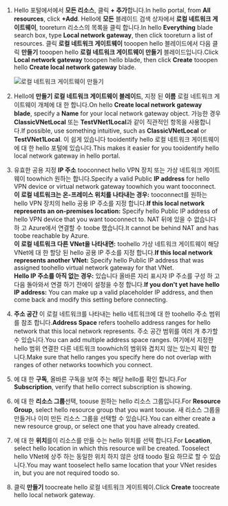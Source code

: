 1. <span data-ttu-id="e49a8-101">Hello 포털에서에서 **모든 리소스**, 클릭 **+ 추가**합니다.</span><span class="sxs-lookup"><span data-stu-id="e49a8-101">In hello portal, from **All resources**, click **+Add**.</span></span> <span data-ttu-id="e49a8-102">Hello에 **모든** 블레이드 검색 상자에서 **로컬 네트워크 게이트웨이**, tooreturn 리소스의 목록을 클릭 합니다.</span><span class="sxs-lookup"><span data-stu-id="e49a8-102">In hello **Everything** blade search box, type **Local network gateway**, then click tooreturn a list of resources.</span></span> <span data-ttu-id="e49a8-103">클릭 **로컬 네트워크 게이트웨이** tooopen hello 블레이드에서 다음 클릭 **만들기** tooopen hello **로컬 네트워크 게이트웨이 만들기** 블레이드입니다.</span><span class="sxs-lookup"><span data-stu-id="e49a8-103">Click **Local network gateway** tooopen hello blade, then click **Create** tooopen hello **Create local network gateway** blade.</span></span>
   
    ![로컬 네트워크 게이트웨이 만들기](./media/vpn-gateway-add-lng-rm-portal-include/lng.png)

2. <span data-ttu-id="e49a8-105">Hello에 **만들기 로컬 네트워크 게이트웨이 블레이드**, 지정 된 **이름** 로컬 네트워크 게이트웨이 개체에 대 한 합니다.</span><span class="sxs-lookup"><span data-stu-id="e49a8-105">On hello **Create local network gateway blade**, specify a **Name** for your local network gateway object.</span></span> <span data-ttu-id="e49a8-106">가능한 경우 **ClassicVNetLocal** 또는 **TestVNet1Local**과 같이 직관적인 항목을 사용합니다.</span><span class="sxs-lookup"><span data-stu-id="e49a8-106">If possible, use something intuitive, such as **ClassicVNetLocal** or **TestVNet1Local**.</span></span> <span data-ttu-id="e49a8-107">이 쉽게 있습니다 tooidentify hello 로컬 네트워크 게이트웨이에 대 한 hello 포털에 있습니다.</span><span class="sxs-lookup"><span data-stu-id="e49a8-107">This makes it easier for you tooidentify hello local network gateway in hello portal.</span></span>
3. <span data-ttu-id="e49a8-108">유효한 공용 지정 **IP 주소** tooconnect hello VPN 장치 또는 가상 네트워크 게이트웨이 toowhich 원하는 합니다.</span><span class="sxs-lookup"><span data-stu-id="e49a8-108">Specify a valid Public **IP address** for hello VPN device or virtual network gateway toowhich you want tooconnect.</span></span><br><span data-ttu-id="e49a8-109">**이 로컬 네트워크는 온-프레미스 위치를 나타내는 경우:** tooconnect를 원하는 hello VPN 장치의 hello 공용 IP 주소를 지정 합니다.</span><span class="sxs-lookup"><span data-stu-id="e49a8-109">**If this local network represents an on-premises location:** Specify hello Public IP address of hello VPN device that you want tooconnect to.</span></span> <span data-ttu-id="e49a8-110">NAT 뒤에 있을 수 없습니다 하 고 Azure에서 연결할 수 toobe 했습니다.</span><span class="sxs-lookup"><span data-stu-id="e49a8-110">It cannot be behind NAT and has toobe reachable by Azure.</span></span><br><span data-ttu-id="e49a8-111">**이 로컬 네트워크 다른 VNet을 나타내면:** toohello 가상 네트워크 게이트웨이 해당 VNet에 대 한 할당 된 hello 공용 IP 주소를 지정 합니다.</span><span class="sxs-lookup"><span data-stu-id="e49a8-111">**If this local network represents another VNet:** Specify hello Public IP address that was assigned toohello virtual network gateway for that VNet.</span></span><br><span data-ttu-id="e49a8-112">**Hello IP 주소를 아직 없는 경우:** 있습니다 올바른 자리 표시자 IP 주소를 구성 하 고 다음 돌아와서 연결 하기 전에이 설정을 수정 합니다.</span><span class="sxs-lookup"><span data-stu-id="e49a8-112">**If you don't yet have hello IP address:** You can make up a valid placeholder IP address, and then come back and modify this setting before connecting.</span></span>
4. <span data-ttu-id="e49a8-113">**주소 공간** 이 로컬 네트워크를 나타내는 hello 네트워크에 대 한 toohello 주소 범위를 참조 합니다.</span><span class="sxs-lookup"><span data-stu-id="e49a8-113">**Address Space** refers toohello address ranges for hello network that this local network represents.</span></span> <span data-ttu-id="e49a8-114">주소 공간 범위를 여러 개 추가할 수 있습니다.</span><span class="sxs-lookup"><span data-stu-id="e49a8-114">You can add multiple address space ranges.</span></span> <span data-ttu-id="e49a8-115">여기에서 지정한 hello 범위 연결한 다른 네트워크 toowhich의 범위와 겹치지 않는 있는지 확인 합니다.</span><span class="sxs-lookup"><span data-stu-id="e49a8-115">Make sure that hello ranges you specify here do not overlap with ranges of other networks toowhich you connect.</span></span>
5. <span data-ttu-id="e49a8-116">에 대 한 **구독**, 올바른 구독을 보여 주는 해당 hello를 확인 합니다.</span><span class="sxs-lookup"><span data-stu-id="e49a8-116">For **Subscription**, verify that hello correct subscription is showing.</span></span>
6. <span data-ttu-id="e49a8-117">에 대 한 **리소스 그룹**선택, toouse 원하는 hello 리소스 그룹입니다.</span><span class="sxs-lookup"><span data-stu-id="e49a8-117">For **Resource Group**, select hello resource group that you want toouse.</span></span> <span data-ttu-id="e49a8-118">새 리소스 그룹을 만들거나 이미 만든 리소스 그룹을 선택할 수 있습니다.</span><span class="sxs-lookup"><span data-stu-id="e49a8-118">You can either create a new resource group, or select one that you have already created.</span></span>
7. <span data-ttu-id="e49a8-119">에 대 한 **위치**를이 리소스를 만들 수는 hello 위치를 선택 합니다.</span><span class="sxs-lookup"><span data-stu-id="e49a8-119">For **Location**, select hello location in which this resource will be created.</span></span> <span data-ttu-id="e49a8-120">Tooselect hello VNet에 상주 하는 동일한 위치 하지 않은 상태 toodo 필요 하므로 할 수 있습니다.</span><span class="sxs-lookup"><span data-stu-id="e49a8-120">You may want tooselect hello same location that your VNet resides in, but you are not required toodo so.</span></span>
8. <span data-ttu-id="e49a8-121">클릭 **만들기** toocreate hello 로컬 네트워크 게이트웨이.</span><span class="sxs-lookup"><span data-stu-id="e49a8-121">Click **Create** toocreate hello local network gateway.</span></span>

